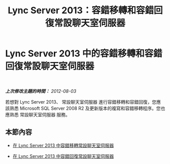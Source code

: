 ﻿---
title: Lync Server 2013：容錯移轉和容錯回復常設聊天室伺服器
TOCTitle: 容錯移轉和容錯回復常設聊天室伺服器
ms:assetid: bc9a791f-d15c-48c8-8682-1a8ad19d8c75
ms:mtpsurl: https://technet.microsoft.com/zh-tw/library/JJ205214(v=OCS.15)
ms:contentKeyID: 49292165
ms.date: 08/24/2015
mtps_version: v=OCS.15
ms.translationtype: HT
---

# Lync Server 2013 中的容錯移轉和容錯回復常設聊天室伺服器

 

_**上次修改主題的時間：** 2012-08-03_

若想對 Lync Server 2013、 常設聊天室伺服器 進行容錯移轉和容錯回復，您應該熟悉 Microsoft SQL Server 2008 R2 及更新版本的複寫和容錯移轉程序。您也應熟悉 常設聊天室伺服器 服務。

## 本節內容

  - [在 Lync Server 2013 中容錯移轉常設聊天室伺服器](lync-server-2013-failing-over-persistent-chat-server.md)

  - [在 Lync Server 2013 中容錯回復常設聊天室伺服器](lync-server-2013-failing-back-persistent-chat-server.md)

